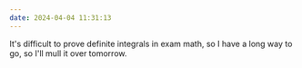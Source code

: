 ```yaml
---
date: 2024-04-04 11:31:13
---
```

It's difficult to prove definite integrals in exam math, so I have a long way to go, so I'll mull it over tomorrow.